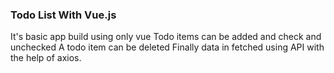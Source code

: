 ### Todo List With Vue.js
It's basic app build using only vue
Todo items can be added and check and unchecked
A todo item can be deleted
Finally data in fetched using API with the help of axios.